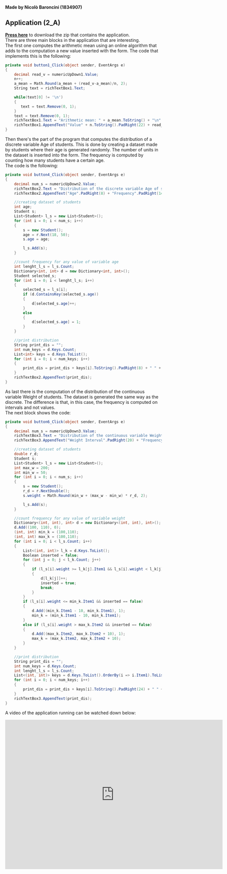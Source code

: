 **Made by Nicolò Baroncini (1834907)**
## Application (2_A)
**[Press here](https://drive.google.com/file/d/1CJtlTgCKAUS03fL33Lxss-KPURu8_Q_G/view?usp=sharing)** to download the zip that contains the application. \
There are three main blocks in the application that are interesting. \
The first one computes the arithmetic mean using an online algorithm that adds to the computation a new value inserted with the form. The code that implements this is the following:
```C#
private void button1_Click(object sender, EventArgs e)
{
    decimal read_v = numericUpDown1.Value;
    n++;
    a_mean = Math.Round(a_mean + (read_v-a_mean)/n, 2);
    String text = richTextBox1.Text;

    while(text[0] != '\n')
    {
       text = text.Remove(0, 1);
    }
    text = text.Remove(0, 1);
    richTextBox1.Text = "Arithmetic mean: " + a_mean.ToString() + "\n" + text;
    richTextBox1.AppendText("Value" + n.ToString().PadRight(22) + read_v.ToString() + "\n");
}
```
Then there's the part of the program that computes the distribution of a discrete variable Age of students. This is done by creating a dataset made by students where their age is generated randomly. The number of units in the dataset is inserted into the form. The frequency is computed by counting how many students have a certain age. \
The code is the following: 

```C#
private void button4_Click(object sender, EventArgs e)
{
    decimal num_s = numericUpDown2.Value;
    richTextBox2.Text = "Distribution of the discrete variable Age of students.\n";
    richTextBox2.AppendText("Age".PadRight(8) + "Frequency".PadRight(14) + "Relative Frequency\n");

    //creating dataset of students
    int age;
    Student s;
    List<Student> l_s = new List<Student>();
    for (int i = 0; i < num_s; i++)
    {
        s = new Student();
        age = r.Next(18, 50);
        s.age = age;

        l_s.Add(s);
    }

    //count frequency for any value of variable age
    int lenght_l_s = l_s.Count;
    Dictionary<int, int> d = new Dictionary<int, int>();
    Student selected_s;
    for (int i = 0; i < lenght_l_s; i++)
    {
        selected_s = l_s[i];
        if (d.ContainsKey(selected_s.age))
        {
            d[selected_s.age]++;
        }
        else
        {
            d[selected_s.age] = 1;
        }
    }

    //print distribution
    String print_dis = "";
    int num_keys = d.Keys.Count;
    List<int> keys = d.Keys.ToList();
    for (int i = 0; i < num_keys; i++)
    {
        print_dis = print_dis + keys[i].ToString().PadRight(8) + " " + d[keys[i]].ToString().PadRight(14) + " " + ((((double)d[keys[i]])/((double)lenght_l_s))*100).ToString() + "%" +"\n";
    }
    richTextBox2.AppendText(print_dis);
}
```
As last there is the computation of the distribution of the continuous variable Weight of students. The dataset is generated the same way as the discrete. The difference is that, in this case, the frequency is computed on intervals and not values. \
The next block shows the code:

```C#
private void button6_Click(object sender, EventArgs e)
{
    decimal num_s = numericUpDown3.Value;
    richTextBox3.Text = "Distribution of the continuous variable Weight of students.\n";
    richTextBox3.AppendText("Weight Interval".PadRight(20) + "Frequency".PadRight(14) + "Relative Frequency\n");

    //creating dataset of students
    double r_d;
    Student s;
    List<Student> l_s = new List<Student>();
    int max_w = 200;
    int min_w = 50;
    for (int i = 0; i < num_s; i++)
    {
        s = new Student();
        r_d = r.NextDouble();
        s.weight = Math.Round(min_w + (max_w - min_w) * r_d, 2);

        l_s.Add(s);
    }

    //count frequency for any value of variable weight
    Dictionary<(int, int), int> d = new Dictionary<(int, int), int>();
    d.Add((100, 110), 0);
    (int, int) min_k = (100,110);
    (int, int) max_k = (100,110);
    for (int i = 0; i < l_s.Count; i++)
    {
        List<(int, int)> l_k = d.Keys.ToList();
        Boolean inserted = false;
        for (int j = 0; j < l_k.Count; j++)
        {
            if (l_s[i].weight >= l_k[j].Item1 && l_s[i].weight < l_k[j].Item2)
            {
                d[l_k[j]]++;
                inserted = true;
                break;
            }
        }
        if (l_s[i].weight <= min_k.Item1 && inserted == false)
        {
            d.Add((min_k.Item1 - 10, min_k.Item1), 1);
            min_k = (min_k.Item1 - 10, min_k.Item1);
        }
        else if (l_s[i].weight > max_k.Item2 && inserted == false)
        {
            d.Add((max_k.Item2, max_k.Item2 + 10), 1);
            max_k = (max_k.Item2, max_k.Item2 + 10);
        }
    }

    //print distribution
    String print_dis = "";
    int num_keys = d.Keys.Count;
    int lenght_l_s = l_s.Count;
    List<(int, int)> keys = d.Keys.ToList().OrderBy(i => i.Item1).ToList();
    for (int i = 0; i < num_keys; i++)
    {
        print_dis = print_dis + keys[i].ToString().PadRight(24) + " " + d[keys[i]].ToString().PadRight(14) + " " + ((((double)d[keys[i]]) / ((double)lenght_l_s)) * 100).ToString() + "%" + "\n";
    }
    richTextBox3.AppendText(print_dis);
}
```

A video of the application running can be watched down below:
<iframe src="https://user-images.githubusercontent.com/78324346/136278237-be555cc8-bf18-45b4-bcd8-eb117570640e.mp4" width="700" height="480" frameborder="0" allowfullscreen=""> </iframe>
